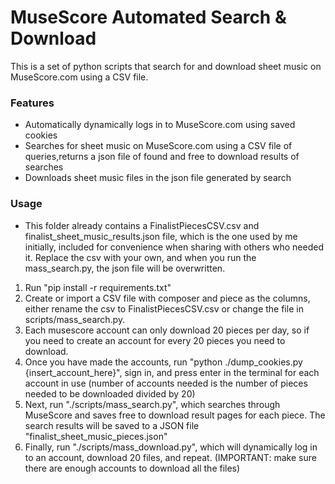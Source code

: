 # MuseScore Automated Search & Download

This is a set of python scripts that search for and download sheet music on MuseScore.com using a CSV file.

### Features

- Automatically dynamically logs in to MuseScore.com using saved cookies
- Searches for sheet music on MuseScore.com using a CSV file of queries,returns a json file of found and free to download results of searches
- Downloads sheet music files in the json file generated by search

### Usage

- This folder already contains a FinalistPiecesCSV.csv and finalist_sheet_music_results.json file,  which is the one used by me initially, included for convenience when sharing with others who needed it. Replace the csv with your own, and when you run the mass_search.py, the json file will be overwritten.

1. Run "pip install -r requirements.txt"
2. Create or import a CSV file with composer and piece as the columns, either rename the csv to FinalistPiecesCSV.csv or change the file in scripts/mass_search.py.
3. Each musescore account can only download 20 pieces per day, so if you need to create an account for every 20 pieces you need to download.
4. Once you have made the accounts, run "python ./dump_cookies.py {insert_account_here}", sign in, and press enter in the terminal for each account in use (number of accounts needed is the number of pieces needed to be downloaded divided by 20)
5. Next, run "./scripts/mass_search.py", which searches through MuseScore and saves free to download result pages for each piece. The search results will be saved to a JSON file "finalist_sheet_music_pieces.json"
6. Finally, run "./scripts/mass_download.py", which will dynamically log in to an account, download 20 files, and repeat. (IMPORTANT: make sure there are enough accounts to download all the files)
